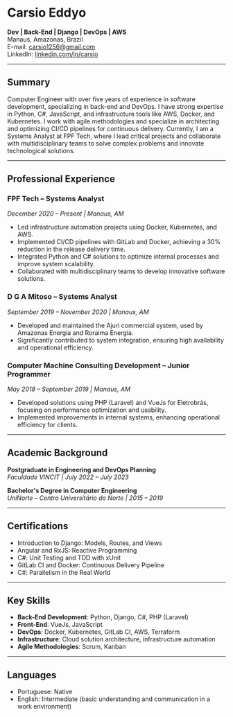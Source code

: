 # Carsio Eddyo
**Dev | Back-End | Django | DevOps | AWS**  
Manaus, Amazonas, Brazil  
E-mail: [carsio1256@gmail.com](mailto:carsio1256@gmail.com)  
LinkedIn: [linkedin.com/in/carsio](https://www.linkedin.com/in/carsio)

---

## Summary
Computer Engineer with over five years of experience in software development, specializing in back-end and DevOps. I have strong expertise in Python, C#, JavaScript, and infrastructure tools like AWS, Docker, and Kubernetes. I work with agile methodologies and specialize in architecting and optimizing CI/CD pipelines for continuous delivery. Currently, I am a Systems Analyst at FPF Tech, where I lead critical projects and collaborate with multidisciplinary teams to solve complex problems and innovate technological solutions.

---

## Professional Experience

### FPF Tech – Systems Analyst  
*December 2020 – Present | Manaus, AM*  
- Led infrastructure automation projects using Docker, Kubernetes, and AWS.
- Implemented CI/CD pipelines with GitLab and Docker, achieving a 30% reduction in the release delivery time.
- Integrated Python and C# solutions to optimize internal processes and improve system scalability.
- Collaborated with multidisciplinary teams to develop innovative software solutions.

### D G A Mitoso – Systems Analyst  
*September 2019 – November 2020 | Manaus, AM*  
- Developed and maintained the Ajuri commercial system, used by Amazonas Energia and Roraima Energia.
- Significantly contributed to system integration, ensuring high availability and operational efficiency.

### Computer Machine Consulting Development – Junior Programmer  
*May 2018 – September 2019 | Manaus, AM*  
- Developed solutions using PHP (Laravel) and VueJs for Eletrobrás, focusing on performance optimization and usability.
- Implemented improvements in internal systems, enhancing operational efficiency for clients.

---

## Academic Background

**Postgraduate in Engineering and DevOps Planning**  
*Faculdade VINCIT | July 2022 – July 2023*

**Bachelor's Degree in Computer Engineering**  
*UniNorte – Centro Universitário do Norte | 2015 – 2019*

---

## Certifications

- Introduction to Django: Models, Routes, and Views  
- Angular and RxJS: Reactive Programming  
- C#: Unit Testing and TDD with xUnit  
- GitLab CI and Docker: Continuous Delivery Pipeline  
- C#: Parallelism in the Real World  

---

## Key Skills

- **Back-End Development**: Python, Django, C#, PHP (Laravel)
- **Front-End**: VueJs, JavaScript
- **DevOps**: Docker, Kubernetes, GitLab CI, AWS, Terraform
- **Infrastructure**: Cloud solution architecture, infrastructure automation
- **Agile Methodologies**: Scrum, Kanban

---

## Languages

- Portuguese: Native
- English: Intermediate (basic understanding and communication in a work environment)
